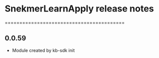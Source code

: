 # SnekmerLearnApply release notes
=========================================

0.0.59
-----
* Module created by kb-sdk init
